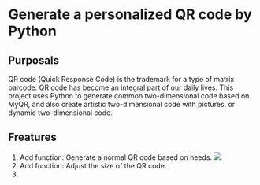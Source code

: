 Generate a personalized QR code by Python
====

Purposals
----
QR code (Quick Response Code) is the trademark for a type of matrix barcode. QR code has become an integral part of our daily lives. This project uses Python to generate common two-dimensional code based on MyQR, and also create artistic two-dimensional code with pictures, or dynamic two-dimensional code.

Freatures
---
1. Add function: Generate a normal QR code based on needs. ![](https://zh.wikipedia.org/wiki/%E4%BA%8C%E7%B6%AD%E7%A2%BC#/media/File:QRcode_image.svg)<br>
2. Add function: Adjust the size of the QR code.<br>
3.

